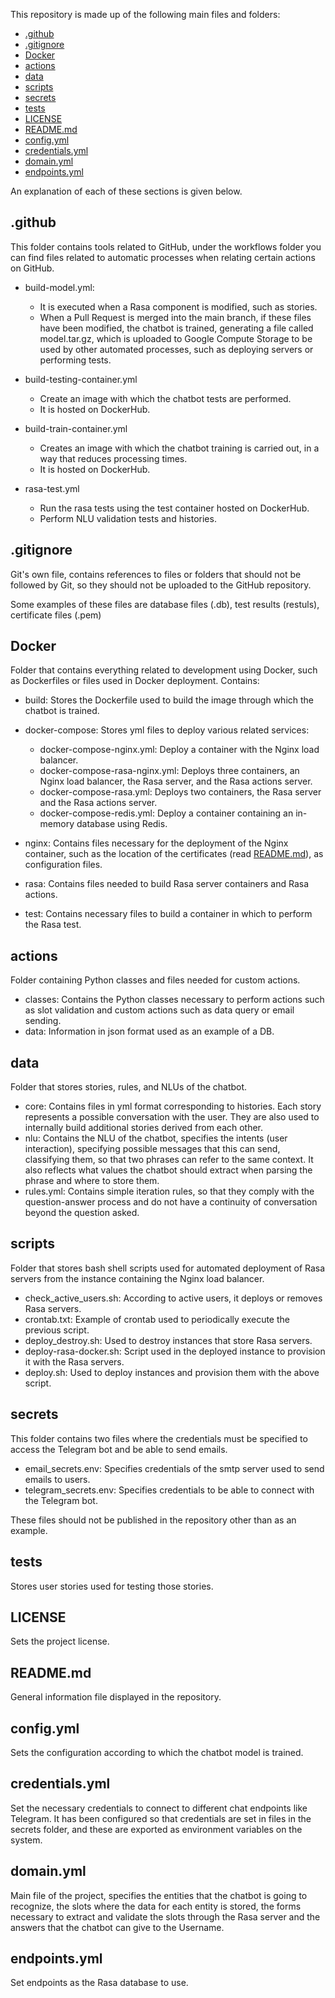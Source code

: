 This repository is made up of the following main files and folders:

- [.github](#id1)
- [.gitignore](#id2)
- [Docker](#id3)
- [actions](#id4)
- [data](#id5)
- [scripts](#id6)
- [secrets](#id7)
- [tests](#id8)
- [LICENSE](#id9)
- [README.md](#id10)
- [config.yml](#id11)
- [credentials.yml](#id12)
- [domain.yml](#id13)
- [endpoints.yml](#id14)

An explanation of each of these sections is given below.

## .github <a name="id1"></a>

This folder contains tools related to GitHub, under the workflows folder you can find files related to automatic processes when relating certain actions on GitHub.

- build-model.yml:
  - It is executed when a Rasa component is modified, such as stories.
  - When a Pull Request is merged into the main branch, if these files have been modified, the chatbot is trained, generating a file called model.tar.gz, which is uploaded to Google Compute Storage to be used by other automated processes, such as deploying servers or performing tests.

- build-testing-container.yml
  - Create an image with which the chatbot tests are performed.
  - It is hosted on DockerHub.

- build-train-container.yml
  - Creates an image with which the chatbot training is carried out, in a way that reduces processing times.
  - It is hosted on DockerHub.

- rasa-test.yml
  - Run the rasa tests using the test container hosted on DockerHub.
  - Perform NLU validation tests and histories.



## .gitignore <a name="id2"></a>

Git's own file, contains references to files or folders that should not be followed by Git, so they should not be uploaded to the GitHub repository.

Some examples of these files are database files (.db), test results (restuls), certificate files (.pem)

## Docker <a name="id3"></a>

Folder that contains everything related to development using Docker, such as Dockerfiles or files used in Docker deployment. Contains:

- build: Stores the Dockerfile used to build the image through which the chatbot is trained.

- docker-compose: Stores yml files to deploy various related services:
  - docker-compose-nginx.yml: Deploy a container with the Nginx load balancer.
  - docker-compose-rasa-nginx.yml: Deploys three containers, an Nginx load balancer, the Rasa server, and the Rasa actions server.
  - docker-compose-rasa.yml: Deploys two containers, the Rasa server and the Rasa actions server.
  - docker-compose-redis.yml: Deploy a container containing an in-memory database using Redis.

- nginx: Contains files necessary for the deployment of the Nginx container, such as the location of the certificates (read [README.md](https://github.com/rauldpm/ChatbotTFG/tree/main/Docker/nginx/certs)), as configuration files.

- rasa: Contains files needed to build Rasa server containers and Rasa actions.

- test: Contains necessary files to build a container in which to perform the Rasa test.

## actions <a name="id4"></a>
Folder containing Python classes and files needed for custom actions.

- classes: Contains the Python classes necessary to perform actions such as slot validation and custom actions such as data query or email sending.
- data: Information in json format used as an example of a DB.

## data <a name="id5"></a>

Folder that stores stories, rules, and NLUs of the chatbot.

- core: Contains files in yml format corresponding to histories. Each story represents a possible conversation with the user. They are also used to internally build additional stories derived from each other.
- nlu: Contains the NLU of the chatbot, specifies the intents (user interaction), specifying possible messages that this can send, classifying them, so that two phrases can refer to the same context. It also reflects what values ​​the chatbot should extract when parsing the phrase and where to store them.
- rules.yml: Contains simple iteration rules, so that they comply with the question-answer process and do not have a continuity of conversation beyond the question asked.

## scripts <a name="id6"></a>

Folder that stores bash shell scripts used for automated deployment of Rasa servers from the instance containing the Nginx load balancer.

- check_active_users.sh: According to active users, it deploys or removes Rasa servers.
- crontab.txt: Example of crontab used to periodically execute the previous script.
- deploy_destroy.sh: Used to destroy instances that store Rasa servers.
- deploy-rasa-docker.sh: Script used in the deployed instance to provision it with the Rasa servers.
- deploy.sh: Used to deploy instances and provision them with the above script.

## secrets <a name="id7"></a>

This folder contains two files where the credentials must be specified to access the Telegram bot and be able to send emails.

- email_secrets.env: Specifies credentials of the smtp server used to send emails to users.
- telegram_secrets.env: Specifies credentials to be able to connect with the Telegram bot.

These files should not be published in the repository other than as an example.

## tests <a name="id8"></a>

Stores user stories used for testing those stories.

## LICENSE <a name="id9"></a>

Sets the project license.

## README.md <a name="id10"></a>

General information file displayed in the repository.

## config.yml <a name="id11"></a>

Sets the configuration according to which the chatbot model is trained.

## credentials.yml <a name="id11"></a>

Set the necessary credentials to connect to different chat endpoints like Telegram. It has been configured so that credentials are set in files in the secrets folder, and these are exported as environment variables on the system.

## domain.yml <a name="id12"></a>

Main file of the project, specifies the entities that the chatbot is going to recognize, the slots where the data for each entity is stored, the forms necessary to extract and validate the slots through the Rasa server and the answers that the chatbot can give to the Username.

## endpoints.yml <a name="id13"></a>

Set endpoints as the Rasa database to use.